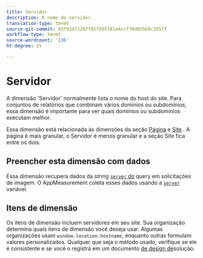 ```yaml
---
title: Servidor
description: O nome do servidor.
translation-type: tm+mt
source-git-commit: d3f92d72207f027d35f81a4ccf70d01569c3557f
workflow-type: tm+mt
source-wordcount: '136'
ht-degree: 1%

---
```



# Servidor

A dimensão &#39;Servidor&#39; normalmente lista o nome do host do site. Para conjuntos de relatórios que combinam vários domínios ou subdomínios, essa dimensão é importante para ver quais domínios ou subdomínios executam melhor.

Essa dimensão está relacionada às dimensões da seção [Página](page.md) e [Site](site-section.md) . A página é mais granular, o Servidor é menos granular e a seção Site fica entre os dois.

## Preencher esta dimensão com dados

Essa dimensão recupera dados da string [`server` do](/help/implement/validate/query-parameters.md) query em solicitações de imagem. O AppMeasurement coleta esses dados usando a [`server`](/help/implement/vars/page-vars/server.md) variável.

## Itens de dimensão

Os itens de dimensão incluem servidores em seu site. Sua organização determina quais itens de dimensão você deseja usar. Algumas organizações usam `window.location.hostname`, enquanto outras formulam valores personalizados. Qualquer que seja o método usado, verifique se ele é consistente e se você o registra em um documento [de design de](/help/implement/prepare/solution-design.md)solução.
